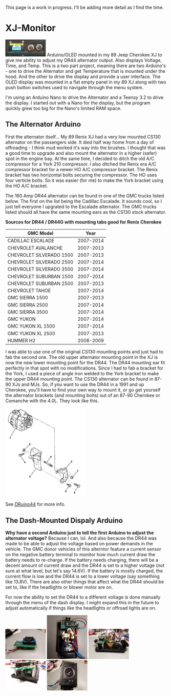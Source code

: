 This page is a work in progress. I'll be adding more detail as I find the time.

# XJ-Monitor
<img src="Images/SplashScreen.jpg" width="25%" height="25%">
Arduino/OLED mounted in my 89 Jeep Cherokee XJ to give me ability to adjust my DR44 alternator output. Also displays Voltage, Time, and Temp. This is a two part project, meaning there are two Arduino's - one to drive the Alternator and get Temperature that is mounted under the hood. And the other to drive the display and provide a user interface. The OLED display was mounted in a flat empty panel in my 89 XJ along with two push button switches used to navigate through the menu system. 

I'm using an Arduino Nano to drive the Alternator and a Teensy 3.2 to drive the display. I started out with a Nano for the display, but the program quickly grew too big for the Nano's limited RAM space.

## The Alternator Arduino
First the alternator itself...  My 89 Renix XJ had a very low mounted CS130 alternator on the passengers side. It died half way home from a day of offroading - I think mud worked it's way into the brushes. I thought that was a good time to upgrade and also mount the alternator in a higher (safer) spot in the engine bay. At the same time, I decided to ditch the old A/C compressor for a York 210 compressor.  I also ditched the Renix era A/C compressor bracket for a newer HO A/C compressor bracket. The Renix bracket has two horizontal bolts securing the compressor. The HO uses four verticle bolts. So it was easier (for me) to make the York bracket using the HO A/C bracket. 

The 160 Amp DR44 alternator can be found in one of the GMC trucks listed below. The first on the list being the Cadillac Escalade. It sounds cool, so I just tell everyone I upgrated to the Escalade alternator. The GMC trucks listed should all have the same mounting ears as the CS130 stock alternator. 

**Sources for DR44 / DR44G with mounting tabs good for Renix Cherokee**

|     GMC Model             |   Year     |
| ---------------------     | ---------- |
| CADILLAC ESCALADE  		    | 2007-2014  | 
| CHEVROLET AVALANCHE 		  | 2007-2013  | 
| CHEVROLET SILVERADO 1500 	| 2007-2013  | 
| CHEVROLET SILVERADO 2500	| 2007-2014  | 
| CHEVROLET SILVERADO 3500	| 2007-2014  | 
| CHEVROLET SUBURBAN 1500	  | 2007-2014  | 
| CHEVROLET SUBURBAN 2500	  | 2007-2013  | 
| CHEVROLET TAHOE		      	| 2007-2014  | 
| GMC	SIERRA 1500			      | 2007-2013  | 
| GMC SIERRA 2500			      | 2007-2014  | 
| GMC	SIERRA 3500			      | 2007-2014  | 
| GMC YUKON					        | 2007-2014  | 
| GMC YUKON XL 1500			    | 2007-2014  | 
| GMC YUKON XL 2500			    | 2007-2013  | 
| HUMMER H2					        | 2008-2009  |

I was able to use one of the original CS130 mounting points and just had to fab the second one. The old upper alternator mounting point in the XJ is now the new lower mounting point for the DR44. The DR44 mounting ear fit perfectly in that spot with no modifications. Since I had to fab a bracket for the York, I used a piece of angle iron welded to the York bracket to make the upper DR44 mounting point. The CS130 alternator can be found in 87-90 XJs and MJs. So, if you want to use the DR44 in a 1991 and up Cherokee, you'll have to find your own way to mount it, or go get yourself the alternator brackets (and mounting bolts) out of an 87-90 Cherokee or Comanche with the 4.0L. They look like this.

<img src="Images/XJRenixAlternatorBracket.PNG" width="50%" height="50%">
 
See [DRuino44](https://github.com/sparcules/DRuino44) for more info.


## The Dash-Mounted Dispaly Arduino
**Why have a second Arduino just to tell the first Arduino to adjust the alternator voltage?** Because I can, lol. And also because the DR44 was made to be able to adjust the voltage based on power demands in the vehicle. The GMC donor vehicles of this alterntor feature a current sensor on the negative battery terminal to monitor how much current draw the battery needs to re-charge. If the battery needs charging, there will be a decent amount of current draw and the DR44 is set to a higher voltage (not sure at what level, but let's say 14.6V). If the battery is mostly charged, the current flow is low and the DR44 is set to a lower voltage (say something like 13.8V). There are also other things that affect what the DR44 should be set to, like if the headlights or blower motor are on. 

For now the ability to set the DR44 to a different voltage is done manually through the menu of the dash display.  I might expand this in the future to adjust automatically if things like the headlights or offroad lights are on. 

<img src="Images/bottom_rtc.jpg" width="25%" height="25%">
<img src="Images/panel_back.jpg" width="25%" height="25%">
<img src="Images/panel_side.jpg" width="25%" height="25%">
<img src="Images/panel_top.jpg" width="25%" height="25%">
<img src="Images/panel_front.jpg" width="25%" height="25%">
